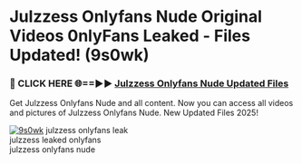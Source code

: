 # Julzzess Onlyfans Nude Original Videos 0nlyFans Leaked - Files Updated! (9s0wk)

<h3>🔴 CLICK HERE 🌐==►► <a href="https://tinyurl.com/3hn5wdd3" rel="nofollow">Julzzess Onlyfans Nude Updated Files</a></h3>

Get Julzzess Onlyfans Nude and all content. Now you can access all videos and pictures of Julzzess Onlyfans Nude. New Updated Files 2025!

[![9s0wk](https://i.imgur.com/4HnBqBT.gif)](https://tinyurl.com/3hn5wdd3)
julzzess onlyfans leak<br>
julzzess leaked onlyfans<br>
julzzess onlyfans nude